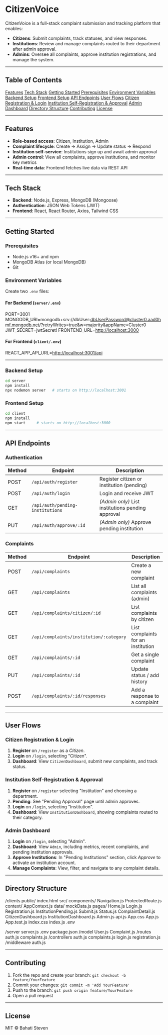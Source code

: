 # CitizenVoice

CitizenVoice is a full-stack complaint submission and tracking platform that enables:

* **Citizens**: Submit complaints, track statuses, and view responses.
* **Institutions**: Review and manage complaints routed to their department after admin approval.
* **Admins**: Oversee all complaints, approve institution registrations, and manage the system.

---

## Table of Contents

 [Features](#features)
 [Tech Stack](#tech-stack)
 [Getting Started](#getting-started)
   [Prerequisites](#prerequisites)
   [Environment Variables](#environment-variables)
   [Backend Setup](#backend-setup)
   [Frontend Setup](#frontend-setup)
 [API Endpoints](#api-endpoints)
 [User Flows](#user-flows)
   [Citizen Registration & Login](#citizen-registration--login)
   [Institution Self-Registration & Approval](institution-self-registration-and-approval)
   [Admin Dashboard](#admin-dashboard)
 [Directory Structure](#directory-structure)
 [Contributing](#contributing)
 [License](#license)

---

## Features

* **Role-based access**: Citizen, Institution, Admin
* **Complaint lifecycle**: Create → Assign → Update status → Respond
* **Institution self‑service**: Institutions sign up and await admin approval
* **Admin control**: View all complaints, approve institutions, and monitor key metrics
* **Real‑time data**: Frontend fetches live data via REST API

---

## Tech Stack

* **Backend**: Node.js, Express, MongoDB (Mongoose)
* **Authentication**: JSON Web Tokens (JWT)
* **Frontend**: React, React Router, Axios, Tailwind CSS

---

## Getting Started

### Prerequisites

* Node.js v16+ and npm
* MongoDB Atlas (or local MongoDB)
* Git

### Environment Variables

Create two `.env` files:

#### For Backend (`server/.env`)

PORT=3001
MONGODB_URI=mongodb+srv://dbUser:dbUserPassword@cluster0.aad0hmf.mongodb.net/?retryWrites=true&w=majority&appName=Cluster0
JWT_SECRET=jwtSecret!
FRONTEND_URL=<http://localhost:3000>

#### For Frontend (`client/.env`)

REACT_APP_API_URL=<http://localhost:3001/api>

---

### Backend Setup

```bash
cd server
npm install
npx nodemon server   # starts on http://localhost:3001
```

### Frontend Setup

```bash
cd client
npm install
npm start     # starts on http://localhost:3000
```

---

## API Endpoints

### Authentication

| Method | Endpoint                         | Description                                       |
| ------ | -------------------------------- | ------------------------------------------------- |
| POST   | `/api/auth/register`             | Register citizen or institution (pending)         |
| POST   | `/api/auth/login`                | Login and receive JWT                             |
| GET    | `/api/auth/pending-institutions` | *(Admin only)* List institutions pending approval |
| PUT    | `/api/auth/approve/:id`          | *(Admin only)* Approve pending institution        |

### Complaints

| Method | Endpoint                                | Description                        |
| ------ | --------------------------------------- | ---------------------------------- |
| POST   | `/api/complaints`                       | Create a new complaint             |
| GET    | `/api/complaints`                       | List all complaints (admin)        |
| GET    | `/api/complaints/citizen/:id`           | List complaints by citizen         |
| GET    | `/api/complaints/institution/:category` | List complaints for an institution |
| GET    | `/api/complaints/:id`                   | Get a single complaint             |
| PUT    | `/api/complaints/:id`                   | Update status / add history        |
| POST   | `/api/complaints/:id/responses`         | Add a response to a complaint      |

---

## User Flows

### Citizen Registration & Login

1. **Register** on `/register` as a *Citizen*.
2. **Login** on `/login`, selecting "Citizen".
3. **Dashboard**: View `CitizenDashboard`, submit new complaints, and track status.

### Institution Self‑Registration & Approval

1. **Register** on `/register` selecting "Institution" and choosing a department.
2. **Pending**: See "Pending Approval" page until admin approves.
3. **Login** on `/login`, selecting "Institution".
4. **Dashboard**: View `InstitutionDashboard`, showing complaints routed to their category.

### Admin Dashboard

1. **Login** on `/login`, selecting "Admin".
2. **Dashboard**: View `Admin`, including metrics, recent complaints, and pending institution approvals.
3. **Approve Institutions**: In "Pending Institutions" section, click *Approve* to activate an institution account.
4. **Manage Complaints**: View, filter, and navigate to any complaint details.

---

## Directory Structure

/clients
  public/
   index.html
  src/
   components/
      Navigation.js
      ProtectedRoute.js
    context/
      AppContext.js
    data/
      mockData.js
    pages/
      Home.js
      Login.js
      Registration.js
      InstitutionPending.js
      Submit.js
      Status.js
      ComplaintDetail.js
      CitizenDashboard.js
      InstitutionDashboard.js
      Admin.js
  api.js
  App.css
  App.js
  App.test.js
  index.css
  index.js
  .env

/server
  server.js
  .env
  package.json
  /model
    User.js
    Complaint.js
  /routes
    auth.js
    complaints.js
  /controllers
    auth.js
    complaints.js
    login.js
    registration.js
  /middleware
    auth.js

---

## Contributing

1. Fork the repo and create your branch: `git checkout -b feature/YourFeature`
2. Commit your changes: `git commit -m 'Add YourFeature'`
3. Push to the branch: `git push origin feature/YourFeature`
4. Open a pull request

---

## License

MIT © Bahati Steven
